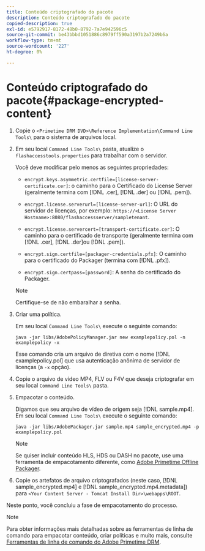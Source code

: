 ```yaml
---
title: Conteúdo criptografado do pacote
description: Conteúdo criptografado do pacote
copied-description: true
exl-id: e5792917-8172-48b0-8792-7a7e942596c5
source-git-commit: be43bbbd1051886c8979ff590a3197b2a7249b6a
workflow-type: tm+mt
source-wordcount: '227'
ht-degree: 0%

---
```


# Conteúdo criptografado do pacote{#package-encrypted-content}

1. Copie o `<Primetime DRM DVD>\Reference Implementation\Command Line Tools\` para o sistema de arquivos local.
1. Em seu local `Command Line Tools\` pasta, atualize o `flashaccesstools.properties` para trabalhar com o servidor.

   Você deve modificar pelo menos as seguintes propriedades:

   * `encrypt.keys.asymmetric.certfile=[license-server-certificate.cer]`: o caminho para o Certificado do License Server (geralmente termina com [!DNL .cer], [!DNL .der] ou [!DNL .pem]).

   * `encrypt.license.serverurl=[license-server-url]`: O URL do servidor de licenças, por exemplo:    `https://<License Server Hostname>:8080/flashaccessserver/sampletenant`.

   * `encrypt.license.servercert=[transport-certificate.cer]`: O caminho para o certificado de transporte (geralmente termina com [!DNL .cer], [!DNL .der]ou [!DNL .pem]).

   * `encrypt.sign.certfile=[packager-credentials.pfx]`: O caminho para o certificado do Packager (termina com [!DNL .pfx]).

   * `encrypt.sign.certpass=[password]`: A senha do certificado do Packager.
   >[!NOTE]
   >
   >Certifique-se de não embaralhar a senha.

1. Criar uma política.

   Em seu local `Command Line Tools\` execute o seguinte comando:

   ```
   java -jar libs/AdobePolicyManager.jar new examplepolicy.pol -n examplepolicy -x
   ```

   Esse comando cria um arquivo de diretiva com o nome [!DNL examplepolicy.pol] que usa autenticação anônima de servidor de licenças (a `-x` opção).
1. Copie o arquivo de vídeo MP4, FLV ou F4V que deseja criptografar em seu local `Command Line Tools\` pasta.
1. Empacotar o conteúdo.

   Digamos que seu arquivo de vídeo de origem seja [!DNL sample.mp4]. Em seu local `Command Line Tools\` execute o seguinte comando:

   ```
   java -jar libs/AdobePackager.jar sample.mp4 sample_encrypted.mp4 -p examplepolicy.pol
   ```

   >[!NOTE]
   >
   >Se quiser incluir conteúdo HLS, HDS ou DASH no pacote, use uma ferramenta de empacotamento diferente, como [Adobe Primetime Offline Packager](https://helpx.adobe.com/content/dam/help/en/primetime/guides/offline_packager_getting_started.pdf).

1. Copie os artefatos de arquivo criptografados (neste caso, [!DNL sample_encrypted.mp4] e [!DNL sample_encrypted.mp4.metadata]) para `<Your Content Server - Tomcat Install Dir>\webapps\ROOT`.

Neste ponto, você concluiu a fase de empacotamento do processo.

>[!NOTE]
>
>Para obter informações mais detalhadas sobre as ferramentas de linha de comando para empacotar conteúdo, criar políticas e muito mais, consulte [Ferramentas de linha de comando do Adobe Primetime DRM](../drm-reference-implementations/command-line-tools/command-line-tools-overview.md).
